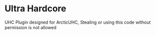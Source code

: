 # Ultra Hardcore
UHC Plugin designed for ArcticUHC, Stealing or using this code without permission is not allowed
